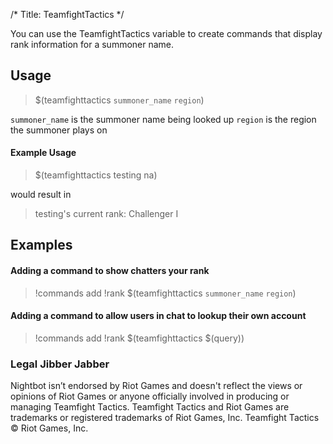 /*
Title: TeamfightTactics
*/

You can use the TeamfightTactics variable to create commands that display rank information for a summoner name.

## Usage

> $(teamfighttactics `summoner_name` `region`)

`summoner_name` is the summoner name being looked up
`region` is the region the summoner plays on

#### Example Usage

> $(teamfighttactics testing na)

would result in

> testing's current rank: Challenger I

## Examples

#### Adding a command to show chatters your rank

> !commands add !rank $(teamfighttactics `summoner_name` `region`)

#### Adding a command to allow users in chat to lookup their own account

> !commands add !rank $(teamfighttactics $(query))

### Legal Jibber Jabber

Nightbot isn’t endorsed by Riot Games and doesn't reflect the views or opinions of Riot Games or anyone officially involved in producing or managing Teamfight Tactics. Teamfight Tactics and Riot Games are trademarks or registered trademarks of Riot Games, Inc. Teamfight Tactics © Riot Games, Inc.
